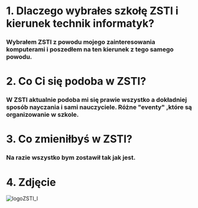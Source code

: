 # 1. Dlaczego wybrałes szkołę ZSTI i kierunek technik informatyk?
### Wybrałem ZSTI z powodu mojego zainteresowania komputerami i poszedłem na ten kierunek z tego samego powodu. 

# 2. Co Ci się podoba w ZSTI?
### W ZSTI aktualnie podoba mi się prawie wszystko a dokładniej sposób nayczania i sami nauczyciele. Różne "eventy" ,które są organizowanie w szkole.

# 3. Co zmieniłbyś w ZSTI?
### Na razie wszystko bym zostawił tak jak jest.

# 4. Zdjęcie
![logoZSTI_l](https://user-images.githubusercontent.com/102961777/161836227-b7cc23a0-aee6-4993-b32c-970f479fd3e0.jpg)
